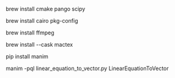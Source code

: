 brew install cmake pango scipy

brew install cairo pkg-config

brew install ffmpeg

brew install --cask mactex


pip install manim

manim -pql linear_equation_to_vector.py LinearEquationToVector
